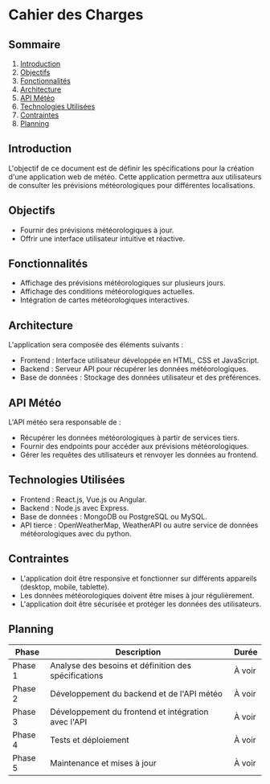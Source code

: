 # Cahier des Charges

## Sommaire
1. [Introduction](#introduction)
2. [Objectifs](#objectifs)
3. [Fonctionnalités](#fonctionnalités)
4. [Architecture](#architecture)
5. [API Météo](#api-météo)
6. [Technologies Utilisées](#technologies-utilisées)
7. [Contraintes](#contraintes)
8. [Planning](#planning)

## Introduction
L'objectif de ce document est de définir les spécifications pour la création d'une application web de météo. Cette application permettra aux utilisateurs de consulter les prévisions météorologiques pour différentes localisations.

## Objectifs
- Fournir des prévisions météorologiques à jour.
- Offrir une interface utilisateur intuitive et réactive.

## Fonctionnalités
- Affichage des prévisions météorologiques sur plusieurs jours.
- Affichage des conditions météorologiques actuelles.
- Intégration de cartes météorologiques interactives.

## Architecture
L'application sera composée des éléments suivants :
- Frontend : Interface utilisateur développée en HTML, CSS et JavaScript.
- Backend : Serveur API pour récupérer les données météorologiques.
- Base de données : Stockage des données utilisateur et des préférences.

## API Météo
L'API météo sera responsable de :
- Récupérer les données météorologiques à partir de services tiers.
- Fournir des endpoints pour accéder aux prévisions météorologiques.
- Gérer les requêtes des utilisateurs et renvoyer les données au frontend.

## Technologies Utilisées
- Frontend : React.js, Vue.js ou Angular.
- Backend : Node.js avec Express.
- Base de données : MongoDB ou PostgreSQL ou MySQL.
- API tierce : OpenWeatherMap, WeatherAPI ou autre service de données météorologiques avec du python.

## Contraintes
- L'application doit être responsive et fonctionner sur différents appareils (desktop, mobile, tablette).
- Les données météorologiques doivent être mises à jour régulièrement.
- L'application doit être sécurisée et protéger les données des utilisateurs.

## Planning

| Phase   | Description                                      | Durée       |
|---------|--------------------------------------------------|-------------|
| Phase 1 | Analyse des besoins et définition des spécifications | À voir      |
| Phase 2 | Développement du backend et de l'API météo       | À voir      |
| Phase 3 | Développement du frontend et intégration avec l'API | À voir      |
| Phase 4 | Tests et déploiement                             | À voir      |
| Phase 5 | Maintenance et mises à jour                      | À voir      |